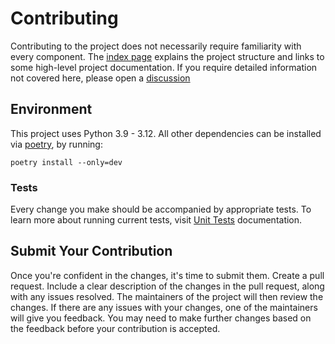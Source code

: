 # Contributing

Contributing to the project does not necessarily require familiarity with every component. The [index page](index.md) explains the project structure and links to some high-level project documentation. If you require detailed information not covered here, please open a [discussion](https://github.com/vmware/vmware-aria-operations-integration-sdk/discussions/new?category=general)

## Environment
This project uses Python 3.9 - 3.12. All other dependencies can be installed via [poetry](https://python-poetry.org/),
by running:

```shell
poetry install --only=dev
```

### Tests
Every change you make should be accompanied by appropriate tests. To learn more about running current tests, visit
[Unit Tests](tests.md) documentation.

## Submit Your Contribution

Once you're confident in the changes, it's time to submit them. Create a pull request. Include a clear description
of the changes in the pull request, along with any issues resolved. The maintainers of the project will then review
the changes. If there are any issues with your changes, one of the maintainers will give you feedback. You may need
to make further changes based on the feedback before your contribution is accepted.
